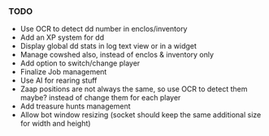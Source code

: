 ### TODO

* Use OCR to detect dd number in enclos/inventory
* Add an XP system for dd
* Display global dd stats in log text view or in a widget
* Manage cowshed also, instead of enclos & inventory only
* Add option to switch/change player
* Finalize Job management
* Use AI for rearing stuff
* Zaap positions are not always the same, so use OCR to detect them maybe? instead of change them for each player
* Add treasure hunts management
* Allow bot window resizing (socket should keep the same additional size for width and height)
